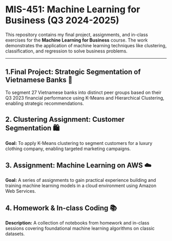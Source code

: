 # MIS-451: Machine Learning for Business (Q3 2024-2025)

This repository contains my final project, assignments, and in-class exercises for the **Machine Learning for Business** course. The work demonstrates the application of machine learning techniques like clustering, classification, and regression to solve business problems.

---

## 1.Final Project: Strategic Segmentation of Vietnamese Banks 🏦

To segment 27 Vietnamese banks into distinct peer groups based on their Q3 2023 financial performance using K-Means and Hierarchical Clustering, enabling strategic recommendations.

## 2. Clustering Assignment: Customer Segmentation 🛍️

**Goal:** To apply K-Means clustering to segment customers for a luxury clothing company, enabling targeted marketing campaigns.

## 3. Assignment: Machine Learning on AWS ☁️

**Goal:** A series of assignments to gain practical experience building and training machine learning models in a cloud environment using Amazon Web Services.

## 4. Homework & In-class Coding 📚

**Description:** A collection of notebooks from homework and in-class sessions covering foundational machine learning algorithms on classic datasets.
